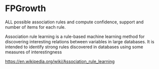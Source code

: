# FPGrowth

ALL possible association rules and compute confidence, support and number of items for each rule. 

Association rule learning is a rule-based machine learning method for discovering interesting relations between variables in large databases. It is intended to identify strong rules discovered in databases using some measures of interestingness


https://en.wikipedia.org/wiki/Association_rule_learning





